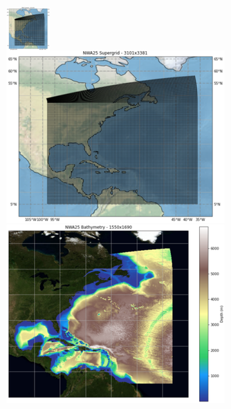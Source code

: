 <img align="left" width="100" height="100" src='./misc/images/nwa25.grid.png?raw=true'>


![nwa25 Grid](./misc/images/nwa25.grid.png?raw=true)
![nwa25 Grid](./misc/images/nwa25.topo.png?raw=true)

